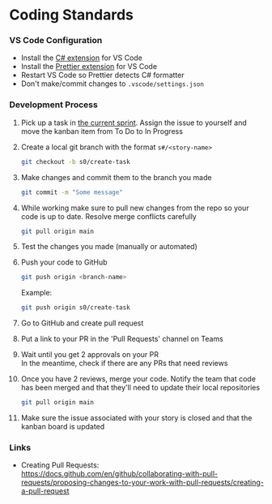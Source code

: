 # Coding Standards

### VS Code Configuration

- Install the [C# extension](https://marketplace.visualstudio.com/items?itemName=ms-dotnettools.csharp) for VS Code
- Install the [Prettier extension](https://marketplace.visualstudio.com/items?itemName=esbenp.prettier-vscode) for VS Code
- Restart VS Code so Prettier detects C# formatter
- Don't make/commit changes to `.vscode/settings.json`


### Development Process

1. Pick up a task in [the current sprint](https://github.com/orgs/CIS-3760-Team-25/projects). Assign the issue to yourself and move the kanban item from To Do to In Progress

2. Create a local git branch with the format `s#/<story-name>`

   ```bash
   git checkout -b s0/create-task
   ```

3. Make changes and commit them to the branch you made

   ```bash
   git commit -m "Some message"
   ```

4. While working make sure to pull new changes from the repo so your code is up to date. Resolve merge conflicts carefully
   ```bash
   git pull origin main
   ```

5. Test the changes you made (manually or automated)

6. Push your code to GitHub

   ```bash
   git push origin <branch-name>
   ```

   Example:

   ```bash
   git push origin s0/create-task
   ```

6. Go to GitHub and create pull request

7. Put a link to your PR in the 'Pull Requests' channel on Teams

8. Wait until you get 2 approvals on your PR \
   In the meantime, check if there are any PRs that need reviews

9. Once you have 2 reviews, merge your code. Notify the team that code has been merged and that they'll need to update their local repositories

   ```bash
   git pull origin main
   ```

10. Make sure the issue associated with your story is closed and that the kanban board is updated


### Links
- Creating Pull Requests: https://docs.github.com/en/github/collaborating-with-pull-requests/proposing-changes-to-your-work-with-pull-requests/creating-a-pull-request
